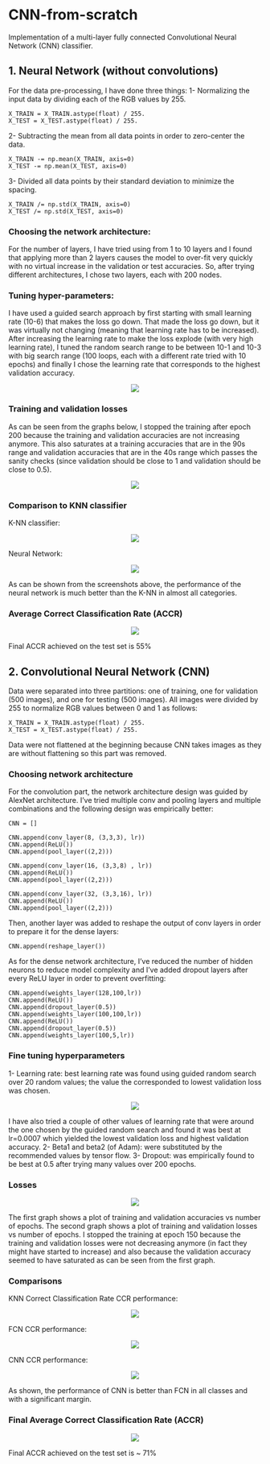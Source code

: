 # CNN-from-scratch
Implementation of a multi-layer fully connected Convolutional Neural Network (CNN) classifier.

## 1. Neural Network (without convolutions)

For the data pre-processing, I have done three things:
1-	Normalizing the input data by dividing each of the RGB values by 255.
```
X_TRAIN = X_TRAIN.astype(float) / 255.
X_TEST = X_TEST.astype(float) / 255.
```

2-	Subtracting the mean from all data points in order to zero-center the data.
```
X_TRAIN -= np.mean(X_TRAIN, axis=0)
X_TEST -= np.mean(X_TEST, axis=0)
```

3-	Divided all data points by their standard deviation to minimize the spacing.
```
X_TRAIN /= np.std(X_TRAIN, axis=0)
X_TEST /= np.std(X_TEST, axis=0)
```

### Choosing the network architecture:
For the number of layers, I have tried using from 1 to 10 layers and I found that applying more than 2 layers causes the model to over-fit very quickly with no virtual increase in the validation or test accuracies. So, after trying different architectures, I chose two layers, each with 200 nodes.

### Tuning hyper-parameters:
I have used a guided search approach by first starting with small learning rate (10-6) that makes the loss go down. That made the loss go down, but it was virtually not changing (meaning that learning rate has to be increased). After increasing the learning rate to make the loss explode (with very high learning rate), I tuned the random search range to be between 10-1 and 10-3 with big search range (100 loops, each with a different rate tried with 10 epochs) and finally I chose the learning rate that corresponds to the highest validation accuracy.

<p align="center">
<img src="hyper_parameters.png">
</p>

### Training and validation losses
As can be seen from the graphs below, I stopped the training after epoch 200 because the training and validation accuracies are not increasing anymore.  This also saturates at a training accuracies that are in the 90s range and validation accuracies that are in the 40s range which passes the sanity checks (since validation should be close to 1 and validation should be close to 0.5).

<p align="center">
<img src="train_val_loss.png">
</p>

### Comparison to KNN classifier

K-NN classifier:

<p align="center">
<img src="knn_compare.png">
</p>

Neural Network:

<p align="center">
<img src="nn_compare.png">
</p>

As can be shown from the screenshots above, the performance of the neural network is much better than the K-NN in almost all categories. 

### Average Correct Classification Rate (ACCR)

<p align="center">
<img src="accr.png">
</p>

Final ACCR achieved on the test set is 55%

## 2. Convolutional Neural Network (CNN)

Data were separated into three partitions: one of training, one for validation (500 images), and one for testing (500 images). All images were divided by 255 to normalize RGB values between 0 and 1 as follows:
```
X_TRAIN = X_TRAIN.astype(float) / 255.
X_TEST = X_TEST.astype(float) / 255.
```

Data were not flattened at the beginning because CNN takes images as they are without flattening so this part was removed.

### Choosing network architecture 
For the convolution part, the network architecture design was guided by AlexNet architecture. I’ve tried multiple conv and pooling layers and multiple combinations and the following design was empirically better:
```
CNN = []

CNN.append(conv_layer(8, (3,3,3), lr))
CNN.append(ReLU())
CNN.append(pool_layer((2,2)))

CNN.append(conv_layer(16, (3,3,8) , lr))
CNN.append(ReLU())
CNN.append(pool_layer((2,2)))

CNN.append(conv_layer(32, (3,3,16), lr))
CNN.append(ReLU())
CNN.append(pool_layer((2,2)))
```

Then, another layer was added to reshape the output of conv layers in order to prepare it for the dense layers:
```
CNN.append(reshape_layer())
```


As for the dense network architecture, I’ve reduced the number of hidden neurons to reduce model complexity and I’ve added dropout layers after every ReLU layer in order to prevent overfitting:
```
CNN.append(weights_layer(128,100,lr))
CNN.append(ReLU())
CNN.append(dropout_layer(0.5))
CNN.append(weights_layer(100,100,lr))
CNN.append(ReLU())
CNN.append(dropout_layer(0.5))
CNN.append(weights_layer(100,5,lr))
```

### Fine tuning hyperparameters
1-	Learning rate: best learning rate was found using guided random search over 20 random values; the value the corresponded to lowest validation loss was chosen.

<p align="center">
<img src="random_search.png">
</p>

I have also tried a couple of other values of learning rate that were around the one chosen by the guided random search and found it was best at lr=0.0007 which yielded the lowest validation loss and highest validation accuracy.
2-	Beta1 and beta2 (of Adam): were substituted by the recommended values by tensor flow.
3-	Dropout: was empirically found to be best at 0.5 after trying many values over 200 epochs.

### Losses
<p align="center">
<img src="train_val_loss.png">
</p>

The first graph shows a plot of training and validation accuracies vs number of epochs. The second graph shows a plot of training and validation losses vs number of epochs.
I stopped the training at epoch 150 because the training and validation losses were not decreasing anymore (in fact they might have started to increase) and also because the validation accuracy seemed to have saturated as can be seen from the first graph.

### Comparisons
KNN Correct Classification Rate CCR performance:

<p align="center">
<img src="knn_ccr.png">
</p>

FCN CCR performance:
<p align="center">
<img src="fcn_ccr.png">
</p>

CNN CCR performance:
<p align="center">
<img src="cnn_ccr.png">
</p>

As shown, the performance of CNN is better than FCN in all classes and with a significant margin.

### Final Average Correct Classification Rate (ACCR)

<p align="center">
<img src="result.png">
</p>

Final ACCR achieved on the test set is ~ 71%

















